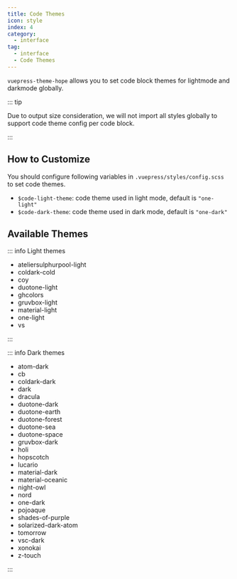 ```yaml
---
title: Code Themes
icon: style
index: 4
category:
  - interface
tag:
  - interface
  - Code Themes
---
```


`vuepress-theme-hope` allows you to set code block themes for lightmode and darkmode globally.

<!-- more -->

::: tip

Due to output size consideration, we will not import all styles globally to support code theme config per code block.

:::

## How to Customize

You should configure following variables in `.vuepress/styles/config.scss` to set code themes.

- `$code-light-theme`: code theme used in light mode, default is `"one-light"`
- `$code-dark-theme`: code theme used in dark mode, default is `"one-dark"`

## Available Themes

::: info Light themes

- ateliersulphurpool-light
- coldark-cold
- coy
- duotone-light
- ghcolors
- gruvbox-light
- material-light
- one-light
- vs

:::

::: info Dark themes

- atom-dark
- cb
- coldark-dark
- dark
- dracula
- duotone-dark
- duotone-earth
- duotone-forest
- duotone-sea
- duotone-space
- gruvbox-dark
- holi
- hopscotch
- lucario
- material-dark
- material-oceanic
- night-owl
- nord
- one-dark
- pojoaque
- shades-of-purple
- solarized-dark-atom
- tomorrow
- vsc-dark
- xonokai
- z-touch

:::
